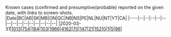 Known cases (confirmed and presumptive/probable) reported on the given date, with links to screen-shots.
|Date|BC|AB|SK|MB|ON|QC|NB|NS|PE|NL|NU|NT|YT|CA|
|----|--|--|--|--|--|--|--|--|--|--|--|--|--|--|
|2020-03-31|[1013](https://github.com/johanley/covid-19-canada/data/screenshots/2020-03-31_22h00mADT/bc.png)|[754](https://github.com/johanley/covid-19-canada/data/screenshots/2020-03-31_22h00mADT/ab.png)|[184](https://github.com/johanley/covid-19-canada/data/screenshots/2020-03-31_22h00mADT/sk.png)|[103](https://github.com/johanley/covid-19-canada/data/screenshots/2020-03-31_22h00mADT/mb.png)|[1966](https://github.com/johanley/covid-19-canada/data/screenshots/2020-03-31_22h00mADT/on.png)|[4162](https://github.com/johanley/covid-19-canada/data/screenshots/2020-03-31_22h00mADT/qc.png)|[70](https://github.com/johanley/covid-19-canada/data/screenshots/2020-03-31_22h00mADT/nb.png)|[147](https://github.com/johanley/covid-19-canada/data/screenshots/2020-03-31_22h00mADT/ns.png)|[21](https://github.com/johanley/covid-19-canada/data/screenshots/2020-03-31_22h00mADT/pe.png)|[152](https://github.com/johanley/covid-19-canada/data/screenshots/2020-03-31_22h00mADT/nl.png)|[0](https://github.com/johanley/covid-19-canada/data/screenshots/2020-03-31_22h00mADT/nu.png)|[1](https://github.com/johanley/covid-19-canada/data/screenshots/2020-03-31_22h00mADT/nt.png)|[5](https://github.com/johanley/covid-19-canada/data/screenshots/2020-03-31_22h00mADT/yt.png)|[96](https://github.com/johanley/covid-19-canada/data/screenshots/2020-03-31_22h00mADT/ca.png)|

